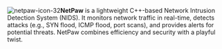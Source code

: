 
![netpaw-icon-32](https://github.com/user-attachments/assets/459972f1-b605-41b9-b17e-84240a117e41)**NetPaw** is a lightweight C++-based Network Intrusion Detection System (NIDS). It monitors network traffic in real-time, detects attacks (e.g., SYN flood, ICMP flood, port scans), and provides alerts for potential threats. NetPaw combines efficiency and security with a playful twist.
